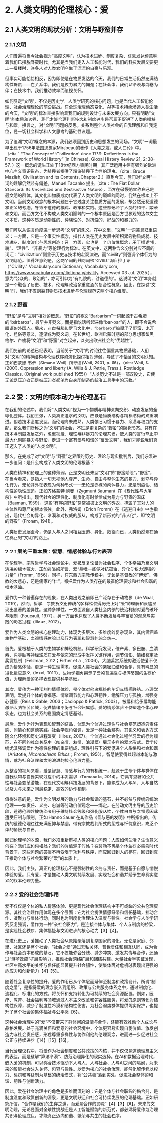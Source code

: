 # 2. 人类文明的伦理核心：爱
## 2.1 人类文明的现状分析：文明与野蛮并存
### 2.1.1 文明

人们普遍将当今社会视为“高度文明”，认为技术进步、制度复杂、信息发达便意味着我们已摆脱野蛮时代。尤其是当我们走入人工智能时代，我们的科技发展又要更上一层楼时，许多人对人类文明产生了深深的自豪与乐观。

但事实可能恰恰相反，因为即使是在物质发达的今天，我们的日常生活仍然充满结构性野蛮——在关系中，我们是权力暴力的拥趸；在社会中，我们以冷漠与内卷为伴；在技术中，我们推动效率而忽视关怀。

如何界定“文明”，不仅是历史学、人类学研究的核心问题，也是当代人工智能伦理、社会治理理论的前沿挑战。在全球治理动态变化、AI等技术持续渗透人类生活的今天，“文明”的标准直接影响着我们的规则设计与未来发展方向。只有明确“文明”的本质和边界，我们才能合理判断技术和制度进步是否真正促进了人类的福祉与和谐。换言之，对“文明”问题的反思，关系到整个人类社会的自我理解和自我定位，是一切社会科学和人文思考的基础性议题。

为了追溯“文明”概念的本源，我们必须回到历史和思想发生的现场。“文明”一词最早出现于1756年法国思想家Mirabeau的著作《人类之友，或人口论》中。（cite：“The Concept of ‘Civilization’ since 1756: Reflections in the Framework of World History” (in Chinese). Global History Review 21, 2: 38–57. ）这一概念的诞生正处于18世纪西方殖民时期，其广泛运用中带有强烈的欧洲中心主义意识形态，为殖民者提供了粉饰殖民正当性的理由。（cite：Bruce  Mazlish, Civilization and its Contents, Chapter 2.）直到今天，我们对“文明”一词的理解仍然带有偏差。Manuel Tacanho 提出（cite：The Fiat Dollar Standard: Its Uncivilized and Destructive Nature），西方在傲慢地宣称自己是最文明的群体，其文化和物质成功代表了人类文明的巅峰的同时，仍然在根本上不文明。当前文明观念的根本问题在于它过度关注物质方面的发展，却公然无视道德和正义的考虑，导致不道德的模式、政策和实践。这些都破坏了人类的和平、繁荣和文明。而西方文化不构成人类文明巅峰的一个根本原因是西方世界观的达尔文主义本质，这种本质是动物性的、种族性的、对抗性的、好战的和暴力的。

我们可以从语言角度进一步思考“文明”的含义。在中文里，“文明”一词兼具双重语义：一方面，它是一个事实性概念，指代人类在历史发展中所积累的物质成就、技术进步、制度演化与思想创造；另一方面，它也是一个价值性概念，用于描述“礼貌”、“理性”、“非暴力”等伦理行为标准。在英文中，这两种含义分别对应不同的词汇：“civilization”侧重于历史与技术的宏观演进，而“civility”则强调个体行为的文明规范。值得注意的是，这两个词的共同词根“cīvīlis”源自拉丁语（"Civility." Vocabulary.com Dictionary, Vocabulary.com, https://www.vocabulary.com/dictionary/civility. Accessed 03 Jul. 2025.），意为“公众的、政治的”，亦可引申为“有礼貌的、讲道德的”。这说明“文明”本身就是一个融合了历史、技术、伦理与政治多重意涵的复合性概念。因此，在探讨“文明”时，我们不应割裂其物质技术进步与伦理规范这两个核心维度。

### 2.1.2 野蛮

“野蛮”是与”文明“相对的概念。“野蛮”的英文“Barbarism”一词起源于古希腊的“bárbaros”，最早并非贬义，而是指说话听起来像“bar-bar”的人，即不会说希腊语的外国人。后来，在古希腊和罗马文化中，“barbaros”被赋予了野蛮、未开化、粗俗等意义，逐渐成为贬义词。在18世纪，欧洲启蒙时期的部分思想家如黑格尔、卢梭将“文明”和“野蛮”对立起来，以突出欧洲社会的“优越性”。

我们先前的论述已经表明，当前关于“文明”的讨论往往偏重其物质基础，人们对“文明”的精神结构与伦理秩序的演化探讨相对薄弱，导致了不恰当的文明认知。正如西蒙娜·韦伊（Simone Weil）所断言(Weil, 2001, p. 66)，（cite: Weil, S. (2001). Oppression and liberty (A. Wills & J. Petrie, Trans.). Routledge Classics. (Original work published 1955)）“人类历史不过是一部奴役史，它使无论是压迫者还是被压迫者都沦为自身所制造的统治工具手中的玩物。”

## 2.2 爱：文明的根本动力与伦理基石

在我们的论述中，我们将“人类文明”视为一个物质与精神双向交织、动态发展的全球化整体。我们主张，人类真正追求的文明，应该是物质结构与精神结构的双重演进。倘若技术高度发达，而伦理尚未成熟，人类依旧习惯于暴力、冷漠与权力的支配，那么我们所称之为“文明”的社会，不过是更复杂的“野蛮”的隐身形态。只有在技术与制度发展之外，也重视爱、理性与非暴力的伦理共识，使人类的言行举止中最大化剔除暴力与野蛮，走进一个富有爱与和谐的“富爱文明”，我们才能说我们真正迈入了人类的“人类文明”。

那么，在完成了对“文明”与“野蛮”之界限的历史、理论与现实批判后，我们必须进一步追问：是什么构成了人类文明的伦理根基？

人类在精神和伦理上的这种薄弱，正是文明还未达”文明“的”野蛮阶段“。”野蛮“，在当今看来，是指人一切无视他人尊严、生命、自由与整体生态的暴力、剥夺与异化行为，无论其外在表现为何种形式——无论是赤裸的肉体暴力，还是制度性、结构性的隐性压迫。正如齐格蒙特·鲍曼（Zygmunt Bauman）在《现代性与大屠杀》中所指出，现代社会的理性化、制度化有时恰恰成为暴力与野蛮的温床（Bauman, 1989），这些“有序的野蛮”常常被披上文明的外衣，掩盖了其对人的主体性和尊严的根本侵蚀。此外，弗洛姆（Erich Fromm）在《逃避自由》中也指出，现代社会的异化、冷漠和对权威的服从，构成了新形式的“非人化”，即“文明的野蛮”（Fromm, 1941）。

人类历史发展至今，仍是人与人之间相互压迫、异化、奴役而已，人类仍然走在通往真正的“文明”的路上。

### 2.2.1 爱的三重本质：智慧、情感体验与行为表现

在伦理学、宗教哲学与社会理论中，爱被反复论证为社会秩序、个体幸福乃至文明演进的根本驱力。正如弗洛姆所言，爱“是唯一能够对抗孤独、异化与权力逻辑的力量”（Fromm, 1956）。同样，在东西方宗教传统中，无论是基督教的“博爱”、佛教的大悲心，还是儒家的“仁”，都把爱作为人类存在的最高伦理要求和社会和谐的根本基础。

爱作为一种普遍存在的现象，在人类出现之前即已广泛存在于动物界（de Waal, 2019）。然而，哲学、宗教及文化传统的多样性使得历史上对“爱”的理解和表述呈现出显著的差异性。这种多样性，一方面源自人类社会内部的统治机制对爱的破坏与限制（Foucault, 1977），另一方面也体现了人类不断发展与丰富爱的观念与实践的动态过程（Illouz, 2012）。

爱作为人类文明的核心伦理动力，体现为多层次、多维度的复杂现象，其内涵涵盖生物学基础、主观情感体验以及行为表现和智慧的综合统一。

首先，爱根植于人类的生物学和神经机制。科学研究发现，催产素、多巴胺、血清素、内啡肽等神经递质在爱与依恋的形成中发挥关键作用，调节信任、情绪稳定及奖赏机制（Feldman, 2012；Fisher et al., 2006）。大脑奖赏系统的激活使爱不仅成为情感体验，更是一种生理需求，促进人类社会的亲密联结和合作，具有明显的进化适应意义（Insel, 2010）。生物学视角揭示了爱的普遍性与根深蒂固的生存价值，为理解爱的多样表现提供科学基础。

其次，爱作为一种深刻的情感体验，是个体对他者福祉的关切与情感联结。心理学表明，爱提升个体的幸福感、情绪调节能力和心理韧性，缓解压力与孤独，增强身心健康（Reis & Gable, 2003；Cacioppo & Patrick, 2008）。被爱和给予爱均能激活大脑相关区域，促进情绪平衡与社会归属感。爱的情感体验不仅塑造个体心理状态，也为社会关系的稳固奠定情感基础。

最后，爱作为行为表现和智慧的结晶，体现为个体通过理性与社会规范塑造的责任感、同情心和道德实践。社会学视角强调，爱是一种社会建构，其含义和表达方式随文化环境和历史进程演变（Illouz, 2007）。个体通过社会化过程学习爱的行为规范，在不同的社会关系中（如亲情、友情、浪漫爱）展示多样的爱之形式。哲学传统尤其强调爱作为德性伦理的重要组成，理性引导下的爱促进个人品格和社会和谐（Aristotle, _Nicomachean Ethics_；Fromm, 1956）。智慧使爱得以超越本能与激情，成为社会治理和文明演进的核心伦理力量。

从整合的视角来看，爱是智慧、情感与行为的有机统一，起源于生命个体与群体在自我认知与自我实现过程中的本质需求（Tomasello, 2014）。它具有显著的公共性与社会变革潜能，在现代文明与科技发展的背景下，能够成为人与AI、人与自然以及人与未来之间最稳定、高效的协作机制。

值得注意的是，爱作为文明发展的动力与社会和谐的基石，并不必然与传统的统治伦理——如责任、义务、忠诚等劳动价值观念——绑定。在劳动文明主导的历史阶段，道德伦理常被统治者用于维持社会等级和强化服从性，个体自由与幸福感因此遭受压制与限制。正如 Hanno Sauer 在其作品《善与恶的发明》中所指出的，传统的道德伦理往往充满压抑与禁锢，带有宗教裁判所式的惩戒与忏悔意识，缺乏个体的愉悦与自由。

回归伦理学的本源，我们必须重新审视人类的核心问题：人应如何生活？生命意义何在？我们应如何相处？我们的价值源于何处？在劳动不再是个体生存必需的时代背景下，这些问题的答案不再受限于功利与秩序，而应回归到人的存在，回归到真正推动个体与社会繁荣的“爱”的本质上。

因此，我们主张，真正的伦理核心不是强制性的义务与责任，而是基于自愿与愉悦体验的爱。只有爱，才是推动人类文明持续发展、实现社会和谐并赋予生命真实意义的根本伦理力量。

### 2.2.2 爱的社会治理作用

爱不仅仅是个体的私人情感体验，更是现代社会治理结构中不可或缺的公共伦理资源。其社会治理作用体现在多个层面：它为社会提供情感纽带和信任基础，推动合作、凝聚力与集体行动，同时也为制度化治理注入温度与弹性。社会学与人类学研究反复强调，爱作为一种“亲社会驱力”，是连接个体与集体、个人与制度的桥梁，是实现社会秩序、集体福祉与文明进步的核心动力【3】【4】。

在进化史上，爱推动了人类社会从原始聚落到复杂国家的演化。无论是家庭、邻里、社区还是整个社会，“社会之爱”通过无私关怀、普世责任和相互认同，成为合作与社会资本形成的基石。它不仅能弥合分歧、减少冲突、激发共情与合作，还通过“涟漪效应”扩展影响力，推动社会网络扩展和团结共建。大量社会学实证发现，社区中高水平的关怀与信任能显著提升社会韧性，使集体面对危机时表现出更强的适应力和创新能力【4】【5】。

随着社会复杂性的提升，爱的作用已从个体层面延伸至制度和政策设计。所谓“制度之爱”，是指将爱的理念嵌入到组织、政策与公共服务体系之中，通过制度化、流程化、标准化的方式，将关怀和支持转化为可持续的社会资源配置。例如，医疗、教育、社会福利等领域通过人本主义改革和包容性服务，将爱的原则转化为结构性保障，减少了制度性冷漠和结构性伤害，为社会弱势群体提供切实保护，也提升了整个社会的集体福祉与公平感【6】。

这种社会治理中的“爱”不仅带来了群体间的温情与合作，还能有效推动个人成长与品格发展。处于充满关怀和爱意的社会环境中，个体更容易实现自我价值、激发创造力与社会责任感，形成尊重多样性与协作利他的伦理观念，进而进一步促进社会公正与持续进步【14】【15】【16】。

当代治理议程中，将爱作为社会制度和公共政策的内核，并不仅仅是道德理想主义的表达，而是破解“算法冷漠”、防范治理异化的现实选择。在AI和数据治理时代，嵌入爱的机制，可以弥合技术驱动下人与人、人与社会、人与AI之间的隔阂，为未来的智能社会注入关怀、包容与弹性。以爱为核心的社会治理，能够化解传统以权力、惩罚和等级制为基础的统治模式，将“公共善”落到实处，促进社会整体的和谐、韧性与创新活力。

因此，爱在社会治理中的角色是多维而深刻的：它是个体与社会联结的黏合剂，是制度温度和政策创新的源泉，更是文明跃迁和社会可持续发展的伦理基础。正如研究所言，“合作是我们的生存之道，而爱是合作的灵魂”【4】【3】【6】。未来的文明治理，无论是面对全球性挑战还是人工智能赋能的新范式，都必须将爱作为治理共识与伦理底色，才能真正迈向和谐、繁荣与共生的社会秩序。


